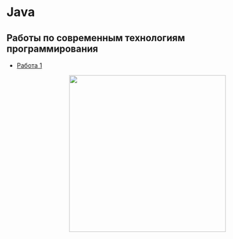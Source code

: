 # Java
## Работы по современным технологиям программирования
+ [Работа 1](https://github.com/shycoldii/FU_Java/tree/master/first)

<img src=https://upload.wikimedia.org/wikipedia/ru/4/49/%D0%9F%D0%BE%D0%BA%D0%B5%D0%BC%D0%BE%D0%BD_%D0%98%D0%B2%D0%B8.png width="360" height="360" align="right"/>
